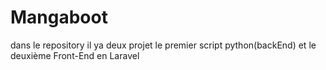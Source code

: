 # Mangaboot
dans le repository il ya deux projet le premier script python(backEnd) et le deuxième Front-End en Laravel
